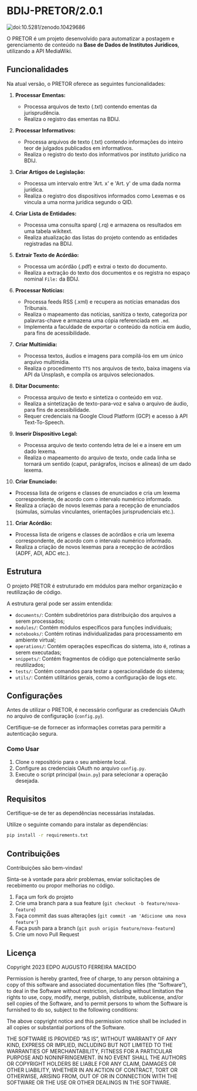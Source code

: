 # BDIJ-PRETOR/2.0.1

![doi:10.5281/zenodo.10429686](https://zenodo.org/badge/DOI/10.5281/zenodo.10429686.svg)

O PRETOR é um projeto desenvolvido para automatizar a postagem e gerenciamento de conteúdo na **Base de Dados de Institutos Jurídicos**, utilizando a API MediaWiki.

## Funcionalidades

Na atual versão, o PRETOR oferece as seguintes funcionalidades:

1. **Processar Ementas:**
   - Processa arquivos de texto (.txt) contendo ementas da jurisprudência.
   - Realiza o registro das ementas na BDIJ.

2. **Processar Informativos:**
   - Processa arquivos de texto (.txt) contendo informações do inteiro teor de julgados publicados em informativos.
   - Realiza o registro do texto dos informativos por instituto jurídico na BDIJ.

3. **Criar Artigos de Legislação:**
   - Processa um intervalo entre 'Art. x' e 'Art. y' de uma dada norma jurídica.
   - Realiza o registro dos dispositivos informados como Lexemas e os vincula a uma norma jurídica segundo o QID.

4. **Criar Lista de Entidades:**
   - Processa uma consulta sparql (.rq) e armazena os resultados em uma tabela wikitext.
   - Realiza atualização das listas do projeto contendo as entidades registradas na BDIJ.

5. **Extrair Texto de Acórdão:**
   - Processa um acórdão (.pdf) e extrai o texto do documento.
   - Realiza a extração do texto dos documentos e os registra no espaço nominal `File:` da BDIJ.

6. **Processar Notícias:**
   - Processa feeds RSS (.xml) e recupera as notícias emanadas dos Tribunais.
   - Realiza o mapeamento das notícias, sanitiza o texto, categoriza por palavras-chave e armazena uma cópia referenciada em `.md`.
   - Implementa a faculdade de exportar o conteúdo da notícia em áudio, para fins de acessibilidade.

7. **Criar Multimídia:**
   - Processa textos, áudios e imagens para compilá-los em um único arquivo multimídia.
   - Realiza o procedimento `TTS` nos arquivos de texto, baixa imagens via API da Unsplash, e compila os arquivos selecionados.

8. **Ditar Documento:**
   - Processa arquivo de texto e sintetiza o conteúdo em voz.
   - Realiza a sintetização de texto-para-voz e salva o arquivo de áudio, para fins de acessibilidade.
   - Requer credenciais na Google Cloud Platform (GCP) e acesso à API Text-To-Speech.

9. **Inserir Dispositivo Legal:**
   - Processa arquivo de texto contendo letra de lei e a insere em um dado lexema.
   - Realiza o mapeamento do arquivo de texto, onde cada linha se tornará um sentido (caput, parágrafos, incisos e alíneas) de um dado lexema.

10. **Criar Enunciado:**
   - Processa lista de origens e classes de enunciados e cria um lexema correspondente, de acordo com o intervalo numérico informado.
   - Realiza a criação de novos lexemas para a recepção de enunciados (súmulas, súmulas vinculantes, orientações jurisprudenciais etc.).

11. **Criar Acórdão:**
   - Processa lista de origens e classes de acórdãos e cria um lexema correspondente, de acordo com o intervalo numérico informado.
   - Realiza a criação de novos lexemas para a recepção de acórdãos (ADPF, ADI, ADC etc.).

## Estrutura

O projeto PRETOR é estruturado em módulos para melhor organização e reutilização de código.

A estrutura geral pode ser assim entendida:

- `documents/`: Contém subdiretórios para distribuição dos arquivos a serem processados;
- `modules/`: Contém módulos específicos para funções individuais;
- `notebooks/`: Contém rotinas individualizadas para processamento em ambiente virtual;
- `operations/`: Contém operações específicas do sistema, isto é, rotinas a serem executadas;
- `snippets/`: Contém fragmentos de código que potencialmente serão reutilizados;
- `tests/`: Contém comandos para testar a operacionalidade do sistema;
- `utils/`: Contém utilitários gerais, como a configuração de logs etc.

## Configurações

Antes de utilizar o PRETOR, é necessário configurar as credenciais OAuth no arquivo de configuração (`config.py`).

Certifique-se de fornecer as informações corretas para permitir a autenticação segura.

### Como Usar

1. Clone o repositório para o seu ambiente local.
2. Configure as credenciais OAuth no arquivo `config.py`.
3. Execute o script principal (`main.py`) para selecionar a operação desejada.

## Requisitos

Certifique-se de ter as dependências necessárias instaladas.

Utilize o seguinte comando para instalar as dependências:

```bash
pip install -r requirements.txt
```

## Contribuições

Contribuições são bem-vindas!

Sinta-se à vontade para abrir problemas, enviar solicitações de recebimento ou propor melhorias no código.

1. Faça um fork do projeto
2. Crie uma branch para a sua feature (`git checkout -b feature/nova-feature`)
3. Faça commit das suas alterações (`git commit -am 'Adicione uma nova feature'`)
4. Faça push para a branch (`git push origin feature/nova-feature`)
5. Crie um novo Pull Request

## Licença

Copyright 2023 EDPO AUGUSTO FERREIRA MACEDO

Permission is hereby granted, free of charge, to any person obtaining a copy of this software and associated documentation files (the “Software”), to deal in the Software without restriction, including without limitation the rights to use, copy, modify, merge, publish, distribute, sublicense, and/or sell copies of the Software, and to permit persons to whom the Software is furnished to do so, subject to the following conditions:

The above copyright notice and this permission notice shall be included in all copies or substantial portions of the Software.

THE SOFTWARE IS PROVIDED “AS IS”, WITHOUT WARRANTY OF ANY KIND, EXPRESS OR IMPLIED, INCLUDING BUT NOT LIMITED TO THE WARRANTIES OF MERCHANTABILITY, FITNESS FOR A PARTICULAR PURPOSE AND NONINFRINGEMENT. IN NO EVENT SHALL THE AUTHORS OR COPYRIGHT HOLDERS BE LIABLE FOR ANY CLAIM, DAMAGES OR OTHER LIABILITY, WHETHER IN AN ACTION OF CONTRACT, TORT OR OTHERWISE, ARISING FROM, OUT OF OR IN CONNECTION WITH THE SOFTWARE OR THE USE OR OTHER DEALINGS IN THE SOFTWARE.